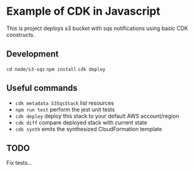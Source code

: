# Example of CDK in Javascript

This is project deploys s3 bucket with sqs notifications using basic CDK constructs.

## Development

`cd node/s3-sqs`
`npm install`
`cdk deploy`

## Useful commands
 * `cdk metadata S3SqsStack` list resources
 * `npm run test`         perform the jest unit tests
 * `cdk deploy`           deploy this stack to your default AWS account/region
 * `cdk diff`             compare deployed stack with current state
 * `cdk synth`            emits the synthesized CloudFormation template

## TODO

Fix tests...